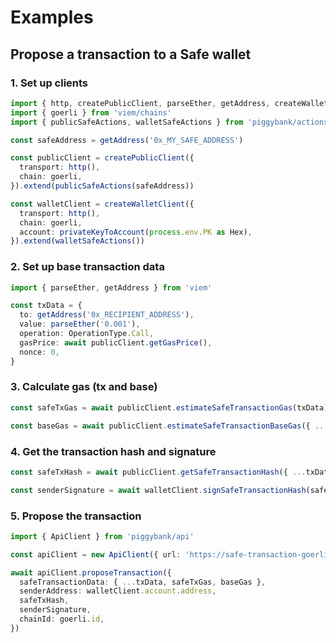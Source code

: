 # Examples

## Propose a transaction to a Safe wallet

### 1. Set up clients

```ts
import { http, createPublicClient, parseEther, getAddress, createWalletClient, Hex } from 'viem'
import { goerli } from 'viem/chains'
import { publicSafeActions, walletSafeActions } from 'piggybank/actions'

const safeAddress = getAddress('0x_MY_SAFE_ADDRESS')

const publicClient = createPublicClient({
  transport: http(),
  chain: goerli,
}).extend(publicSafeActions(safeAddress))

const walletClient = createWalletClient({
  transport: http(),
  chain: goerli,
  account: privateKeyToAccount(process.env.PK as Hex),
}).extend(walletSafeActions())
```

### 2. Set up base transaction data

```ts
import { parseEther, getAddress } from 'viem'

const txData = {
  to: getAddress('0x_RECIPIENT_ADDRESS'),
  value: parseEther('0.001'),
  operation: OperationType.Call,
  gasPrice: await publicClient.getGasPrice(),
  nonce: 0,
}
```

### 3. Calculate gas (tx and base)

```ts
const safeTxGas = await publicClient.estimateSafeTransactionGas(txData)

const baseGas = await publicClient.estimateSafeTransactionBaseGas({ ...txData, safeTxGas })
```

### 4. Get the transaction hash and signature

```ts
const safeTxHash = await publicClient.getSafeTransactionHash({ ...txData, safeTxGas, baseGas })

const senderSignature = await walletClient.signSafeTransactionHash(safeTxHash)
```

### 5. Propose the transaction

```ts
import { ApiClient } from 'piggybank/api'

const apiClient = new ApiClient({ url: 'https://safe-transaction-goerli.safe.global', safeAddress })

await apiClient.proposeTransaction({
  safeTransactionData: { ...txData, safeTxGas, baseGas },
  senderAddress: walletClient.account.address,
  safeTxHash,
  senderSignature,
  chainId: goerli.id,
})
```
